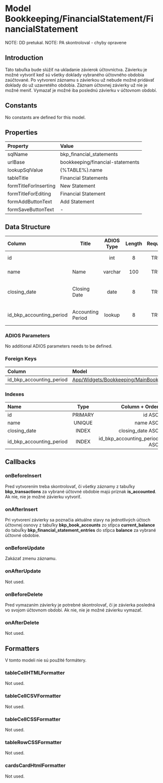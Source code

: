 # Model Bookkeeping/FinancialStatement/FinancialStatement

NOTE: DD pretukal.
NOTE: PA skontroloval - chyby opravene

## Introduction

Táto tabuľka bude slúžiť na ukladanie závierok účtovníctva. Závierku je možné vytvoriť keď sú všetky doklady vybraného účtovného obdobia zaúčtované. Po vytvorení záznamu s závierkou už nebude možné pridávať doklady do už uzavretého obdobia.
Záznam účtovnej závierky už nie je možné meniť. Vymazať je možné iba poslednú závierku v účtovnom období.

## Constants

No constants are defined for this model.

## Properties

| Property              | Value                            |
| :-------------------- | :------------------------------- |
| sqlName               | bkp_financial_statements         |
| urlBase               | bookkeeping/financial-statements |
| lookupSqlValue        | {%TABLE%}.name                   |
| tableTitle            | Financial Statements             |
| formTitleForInserting | New Statement                    |
| formTitleForEditing   | Financial Statement              |
| formAddButtonText     | Add Statement                    |
| formSaveButtonText    | -                                |

## Data Structure

| Column                   | Title             | ADIOS Type | Length | Required | Notes                                   |
| :----------------------- | ----------------- | :--------: | :----: | :------: | :-------------------------------------- |
| id                       |                   |    int     |   8    |   TRUE   | Unique record ID                        |
| name                     | Name              |  varchar   |  100   |   TRUE   | Názov závierky                          |
| closing_date             | Closing Date      |    date    |   8    |   TRUE   | Dátum, ku ktorému je závierka vystavená |
| id_bkp_accounting_period | Accounting Period |   lookup   |   8    |   TRUE   | ID účtovného obdobia                    |

### ADIOS Parameters

No additional ADIOS parameters needs to be defined.

### Foreign Keys

| Column                   | Model                                                                                                                | Relation | OnUpdate | OnDelete |
| :----------------------- | :------------------------------------------------------------------------------------------------------------------- | :------: | :------: | :------: |
| id_bkp_accounting_period | [App/Widgets/Bookkeeping/MainBook/Models/AccountingPeriod](../../../Bookkeeping/MainBook/Models/AccountingPeriod.md) |   1:N    | Cascade  | Restrict |

### Indexes

| Name                     |  Type   |               Column + Order |
| :----------------------- | :-----: | ---------------------------: |
| id                       | PRIMARY |                       id ASC |
| name                     | UNIQUE  |                     name ASC |
| closing_date             |  INDEX  |             closing_date ASC |
| id_bkp_accounting_period |  INDEX  | id_bkp_accounting_period ASC |

## Callbacks

### onBeforeInsert

Pred vytvorením treba skontrolovať, či všetky záznamy z tabuľky **bkp_transactions** za vybrané účtovné obdobie majú príznak **is_accounted**. Ak nie, nie je možné závierku vytvoriť.

### onAfterInsert

Pri vytvorení závierky sa poznačia aktuálne stavy na jednotlivých účtoch účtovnej osnovy z tabuľky **bkp_book_accounts** zo stĺpca **current_balance** do tabuľky **bkp_financial_statement_entries** do stĺpca **balance** za vybrané účtovné obdobie.

### onBeforeUpdate

Zakázať zmenu záznamu.

### onAfterUpdate

Not used.

### onBeforeDelete

Pred vymazaním závierky je potrebné skontrolovať, či je závierka posledná vo svojom účtovnom období. Ak nie, nie je možné závierku vymazať.

### onAfterDelete

Not used.

## Formatters

V tomto modeli nie sú použité formátery.

### tableCellHTMLFormatter

Not used.

### tableCellCSVFormatter

Not used.

### tableCellCSSFormatter

Not used.

### tableRowCSSFormatter

Not used.

### cardsCardHtmlFormatter

Not used.
